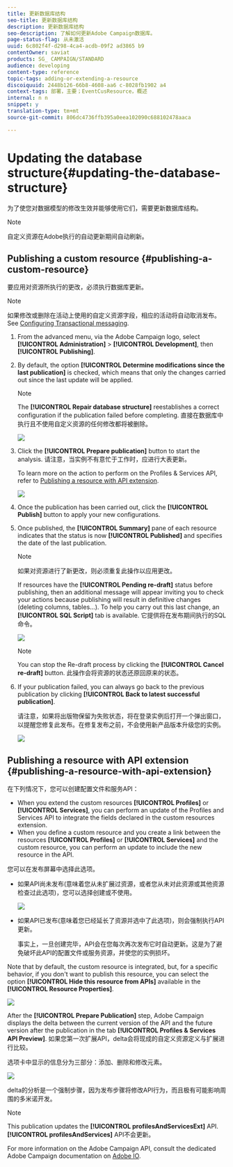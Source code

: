 ```yaml
---
title: 更新数据库结构
seo-title: 更新数据库结构
description: 更新数据库结构
seo-description: 了解如何更新Adobe Campaign数据库。
page-status-flag: 从未激活
uuid: 6c802f4f-d298-4ca4-acdb-09f2 ad3865 b9
contentOwner: saviat
products: SG_ CAMPAIGN/STANDARD
audience: developing
content-type: reference
topic-tags: adding-or-extending-a-resource
discoiquuid: 2448b126-66b8-4608-aa6 c-8028fb1902 a4
context-tags: 部署，主要；EventCusResource，概述
internal: n n
snippet: y
translation-type: tm+mt
source-git-commit: 806dc4736ffb395a0eea102090c688102478aaca

---
```



# Updating the database structure{#updating-the-database-structure}

为了使您对数据模型的修改生效并能够使用它们，需要更新数据库结构。

>[!NOTE]
>
>自定义资源在Adobe执行的自动更新期间自动刷新。

## Publishing a custom resource {#publishing-a-custom-resource}

要应用对资源所执行的更改，必须执行数据库更新。

>[!NOTE]
>
>如果修改或删除在活动上使用的自定义资源字段，相应的活动将自动取消发布。See [Configuring Transactional messaging](../../administration/using/configuring-transactional-messaging.md).

1. From the advanced menu, via the Adobe Campaign logo, select **[!UICONTROL Administration]** &gt; **[!UICONTROL Development]**, then **[!UICONTROL Publishing]**.
1. By default, the option **[!UICONTROL Determine modifications since the last publication]** is checked, which means that only the changes carried out since the last update will be applied.

   >[!NOTE]
   >
   >The **[!UICONTROL Repair database structure]** reestablishes a correct configuration if the publication failed before completing. 直接在数据库中执行且不使用自定义资源的任何修改都将被删除。

   ![](assets/schema_extension_12.png)

1. Click the **[!UICONTROL Prepare publication]** button to start the analysis. 请注意，当实例不有意忙于工作时，应进行大表更新。

   To learn more on the action to perform on the Profiles &amp; Services API, refer to [Publishing a resource with API extension](../../developing/using/updating-the-database-structure.md#publishing-a-resource-with-api-extension).

   ![](assets/schema_extension_13.png)

1. Once the publication has been carried out, click the **[!UICONTROL Publish]** button to apply your new configurations.
1. Once published, the **[!UICONTROL Summary]** pane of each resource indicates that the status is now **[!UICONTROL Published]** and specifies the date of the last publication.

   >[!NOTE]
   >
   >如果对资源进行了新更改，则必须重复此操作以应用更改。

   If resources have the **[!UICONTROL Pending re-draft]** status before publishing, then an additional message will appear inviting you to check your actions because publishing will result in definitive changes (deleting columns, tables...). To help you carry out this last change, an **[!UICONTROL SQL Script]** tab is available. 它提供将在发布期间执行的SQL命令。

   ![](assets/schema_extension_scriptsql.png)

   >[!NOTE]
   >
   >You can stop the Re-draft process by clicking the **[!UICONTROL Cancel re-draft]** button. 此操作会将资源的状态还原回原来的状态。

1. If your publication failed, you can always go back to the previous publication by clicking **[!UICONTROL Back to latest successful publication]**.

   请注意，如果将出版物保留为失败状态，将在登录实例后打开一个弹出窗口，以提醒您修复此发布。在修复发布之前，不会使用新产品版本升级您的实例。

   ![](assets/schema_extension_31.png)

## Publishing a resource with API extension {#publishing-a-resource-with-api-extension}

在下列情况下，您可以创建配置文件和服务API：

* When you extend the custom resources **[!UICONTROL Profiles]** or **[!UICONTROL Services]**, you can perform an update of the Profiles and Services API to integrate the fields declared in the custom resources extension.
* When you define a custom resource and you create a link between the resources **[!UICONTROL Profiles]** or **[!UICONTROL Services]** and the custom resource, you can perform an update to include the new resource in the API.

您可以在发布屏幕中选择此选项。

* 如果API尚未发布(意味着您从未扩展过资源，或者您从未对此资源或其他资源检查过此选项)，您可以选择创建或不使用。

   ![](assets/create-profile-and-services-api.png)

* 如果API已发布(意味着您已经延长了资源并选中了此选项)，则会强制执行API更新。

   事实上，一旦创建完毕，API会在您每次再次发布它时自动更新。这是为了避免破坏此API的配置文件或服务资源，并使您的实例损坏。

Note that by default, the custom resource is integrated, but, for a specific behavior, if you don't want to publish this resource, you can select the option **[!UICONTROL Hide this resource from APIs]** available in the **[!UICONTROL Resource Properties]**.

![](assets/removefromextoption.png)

After the **[!UICONTROL Prepare Publication]** step, Adobe Campaign displays the delta between the current version of the API and the future version after the publication in the tab **[!UICONTROL Profiles & Services API Preview]**. 如果您第一次扩展API，delta会将现成的自定义资源定义与扩展进行比较。

选项卡中显示的信息分为三部分：添加、删除和修改元素。

![](assets/extendpandsapi_diff.png)

delta的分析是一个强制步骤，因为发布步骤将修改API行为，而且极有可能影响周围的多米诺开发。

>[!NOTE]
>
>This publication updates the **[!UICONTROL profilesAndServicesExt]** API. **[!UICONTROL profilesAndServices]** API不会更新。

For more information on the Adobe Campaign API, consult the dedicated Adobe Campaign documentation on [Adobe IO](https://docs.campaign.adobe.com/doc/standard/en/adobeio.html).
